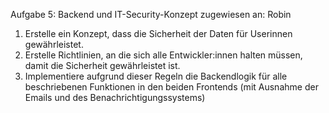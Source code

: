 Aufgabe 5: Backend und IT-Security-Konzept
zugewiesen an: Robin

1. Erstelle ein Konzept, dass die Sicherheit der Daten für Userinnen gewährleistet.
2. Erstelle Richtlinien, an die sich alle Entwickler:innen halten müssen, damit die Sicherheit gewährleistet ist.
3. Implementiere aufgrund dieser Regeln die Backendlogik für alle beschriebenen Funktionen in den beiden Frontends (mit Ausnahme der Emails und des Benachrichtigungssystems)